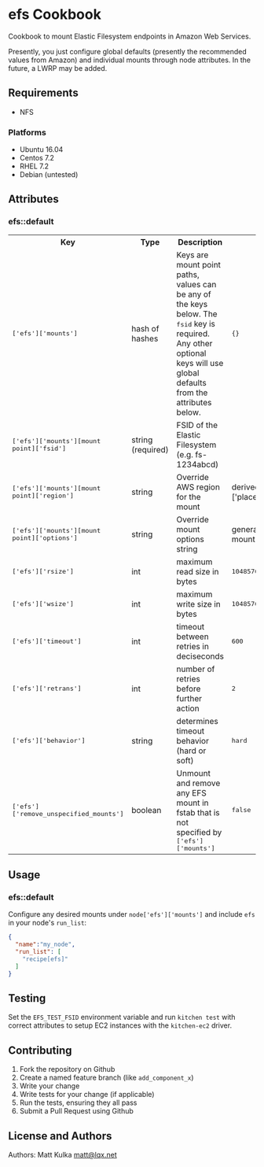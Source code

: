 # efs Cookbook

Cookbook to mount Elastic Filesystem endpoints in Amazon Web Services.

Presently, you just configure global defaults (presently the recommended values from Amazon) and individual mounts through node attributes. In the future, a LWRP may be added.

## Requirements

- NFS

### Platforms

- Ubuntu 16.04
- Centos 7.2
- RHEL 7.2
- Debian (untested)

## Attributes

### efs::default

<table>
  <tr>
    <th>Key</th>
    <th>Type</th>
    <th>Description</th>
    <th>Default</th>
  </tr>
  <tr>
    <td><tt>['efs']['mounts']</tt></td>
    <td>hash of hashes</td>
    <td>Keys are mount point paths, values can be any of the keys below. The <tt>fsid</tt> key is required. Any other optional keys will use global defaults from the attributes below.</td>
    <td><tt>{}</tt></td>
  </tr>
  <tr>
    <td><tt>['efs']['mounts'][mount point]['fsid']</tt></td>
    <td>string (required)</td>
    <td>FSID of the Elastic Filesystem (e.g. fs-1234abcd)</td>
    <td></td>
  </tr>
  <tr>
    <td><tt>['efs']['mounts'][mount point]['region']</tt></td>
    <td>string</td>
    <td>Override AWS region for the mount</td>
    <td>derived from node['ec2']['placement_availability_zone']</td>
  </tr>
  <tr>
    <td><tt>['efs']['mounts'][mount point]['options']</tt></td>
    <td>string</td>
    <td>Override mount options string</td>
    <td>generated from attributes of mount and global below</td>
  </tr>
  <tr>
    <td><tt>['efs']['rsize']</tt></td>
    <td>int</td>
    <td>maximum read size in bytes</td>
    <td><tt>1048576</tt></td>
  </tr>
  <tr>
    <td><tt>['efs']['wsize']</tt></td>
    <td>int</td>
    <td>maximum write size in bytes</td>
    <td><tt>1048576</tt></td>
  </tr>
  <tr>
    <td><tt>['efs']['timeout']</tt></td>
    <td>int</td>
    <td>timeout between retries in deciseconds</td>
    <td><tt>600</tt></td>
  </tr>
  <tr>
    <td><tt>['efs']['retrans']</tt></td>
    <td>int</td>
    <td>number of retries before further action</td>
    <td><tt>2</tt></td>
  </tr>
  <tr>
    <td><tt>['efs']['behavior']</tt></td>
    <td>string</td>
    <td>determines timeout behavior (hard or soft)</td>
    <td><tt>hard</tt></td>
  </tr>
  <tr>
    <td><tt>['efs']['remove_unspecified_mounts']</tt></td>
    <td>boolean</td>
    <td>Unmount and remove any EFS mount in fstab that is not specified by <tt>['efs']['mounts']</tt></td>
    <td><tt>false</tt></td>
  </tr>
</table>

## Usage

### efs::default

Configure any desired mounts under `node['efs']['mounts']` and include `efs` in your node's `run_list`:

```json
{
  "name":"my_node",
  "run_list": [
    "recipe[efs]"
  ]
}
```

## Testing

Set the `EFS_TEST_FSID` environment variable and run `kitchen test` with correct attributes to setup EC2 instances with the `kitchen-ec2` driver.

## Contributing

1. Fork the repository on Github
2. Create a named feature branch (like `add_component_x`)
3. Write your change
4. Write tests for your change (if applicable)
5. Run the tests, ensuring they all pass
6. Submit a Pull Request using Github

## License and Authors

Authors: Matt Kulka <matt@lqx.net>
